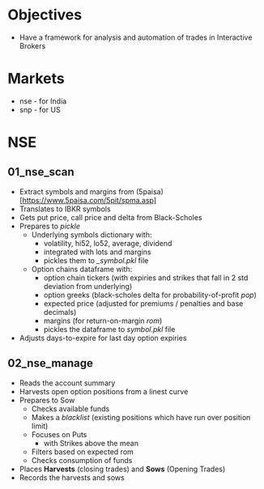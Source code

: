 # Objectives

* Have a framework for analysis and automation of trades in Interactive Brokers

# Markets
* nse - for India
* snp - for US

# NSE

## 01_nse_scan

* Extract symbols and margins from (5paisa)[https://www.5paisa.com/5pit/spma.asp]
* Translates to IBKR symbols
* Gets put price, call price and delta from Black-Scholes 
* Prepares to *pickle* 
   * Underlying symbols dictionary with:
      * volatility, hi52, lo52, average, dividend
      * integrated with lots and margins
      * pickles them to *\_symbol.pkl* file
   * Option chains dataframe with:
      * option chain tickers (with expiries and strikes that fall in 2 std deviation from underlying)
      * option greeks (black-scholes delta for probability-of-profit *pop*)
      * expected price (adjusted for premiums / penalties and base decimals)
      * margins (for return-on-margin *rom*)
      * pickles the dataframe to *symbol.pkl* file
* Adjusts days-to-expire for last day option expiries
   
## 02_nse_manage

* Reads the account summary
* Harvests open option positions from a linest curve
* Prepares to Sow
   * Checks available funds
   * Makes a *blacklist* (existing positions which have run over position limit)
   * Focuses on Puts
      * with Strikes above the mean
   * Filters based on expected rom
   * Checks consumption of funds
 * Places **Harvests** (closing trades) and **Sows** (Opening Trades)
 * Records the harvests and sows
   